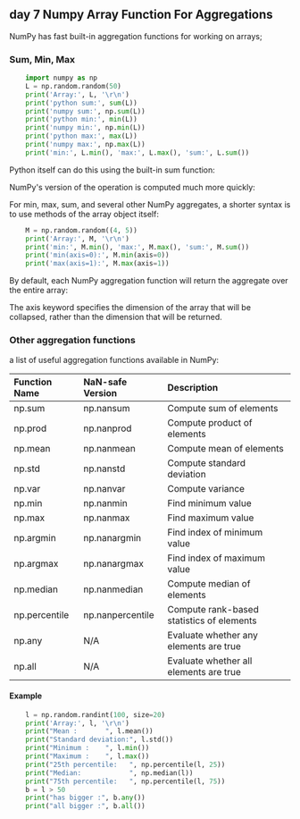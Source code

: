 ## day 7 Numpy Array Function For Aggregations

NumPy has fast built-in aggregation functions for working on arrays;

### Sum, Min, Max

```python
    import numpy as np
    L = np.random.random(50)
    print('Array:', L, '\r\n')
    print('python sum:', sum(L))
    print('numpy sum:', np.sum(L))
    print('python min:', min(L))
    print('numpy min:', np.min(L))
    print('python max:', max(L))
    print('numpy max:', np.max(L))
    print('min:', L.min(), 'max:', L.max(), 'sum:', L.sum())
```

Python itself can do this using the built-in sum function:

NumPy's version of the operation is computed much more quickly:

For min, max, sum, and several other NumPy aggregates, a shorter syntax is to use methods of the array object itself:

```python
    M = np.random.random((4, 5))
    print('Array:', M, '\r\n')
    print('min:', M.min(), 'max:', M.max(), 'sum:', M.sum())
    print('min(axis=0):', M.min(axis=0))
    print('max(axis=1):', M.max(axis=1))
```

By default, each NumPy aggregation function will return the aggregate over the entire array:

The axis keyword specifies the dimension of the array that will be collapsed, rather than the dimension that will be returned.

### Other aggregation functions

a list of useful aggregation functions available in NumPy:

|Function Name	|NaN-safe Version	|Description|
| :----         | :---- | :---- |
|np.sum	        |np.nansum	    |Compute sum of elements |
|np.prod	    |np.nanprod	    |Compute product of elements|
|np.mean	    |np.nanmean	    |Compute mean of elements|
|np.std	        |np.nanstd	    |Compute standard deviation|
|np.var	        |np.nanvar	    |Compute variance|
|np.min	        |np.nanmin	    |Find minimum value|
|np.max	        |np.nanmax	    |Find maximum value|
|np.argmin	    |np.nanargmin	|Find index of minimum value|
|np.argmax	    |np.nanargmax	|Find index of maximum value|
|np.median	    |np.nanmedian	|Compute median of elements|
|np.percentile	|np.nanpercentile	|Compute rank-based statistics of elements|
|np.any         |N/A	        |Evaluate whether any elements are true|
|np.all	        |N/A	        |Evaluate whether all elements are true|

#### Example

```python
    l = np.random.randint(100, size=20)
    print('Array:', l, '\r\n')
    print("Mean :       ", l.mean())
    print("Standard deviation:", l.std())
    print("Minimum :    ", l.min())
    print("Maximum :    ", l.max())
    print("25th percentile:   ", np.percentile(l, 25))
    print("Median:            ", np.median(l))
    print("75th percentile:   ", np.percentile(l, 75))
    b = l > 50
    print("has bigger :", b.any())
    print("all bigger :", b.all())
```

